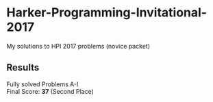 # Harker-Programming-Invitational-2017
My solutions to HPI 2017 problems (novice packet)

## Results
Fully solved Problems A-I  
Final Score: <b>37</b> (Second Place)
